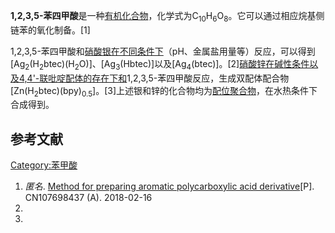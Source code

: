 **1,2,3,5-苯四甲酸**是一种[有机化合物](../Page/有机化合物.md "wikilink")，化学式为C<sub>10</sub>H<sub>6</sub>O<sub>8</sub>。它可以通过相应烷基侧链苯的氧化制备。\[1\]

1,2,3,5-苯四甲酸和[硝酸银在不同条件下](../Page/硝酸银.md "wikilink")（pH、金属盐用量等）反应，可以得到\[Ag<sub>2</sub>(H<sub>2</sub>btec)(H<sub>2</sub>O)\]、\[Ag<sub>3</sub>(Hbtec)\]以及\[Ag<sub>4</sub>(btec)\]。\[2\][硝酸锌在碱性条件以及](../Page/硝酸锌.md "wikilink")[4,4'-联吡啶配体的存在下和](https://zh.wikipedia.org/wiki/4,4'-联吡啶 "wikilink")1,2,3,5-苯四甲酸反应，生成双配体配合物\[Zn(H<sub>2</sub>btec)(bpy)<sub>0.5</sub>\]。\[3\]上述银和锌的化合物均为[配位聚合物](../Page/配位聚合物.md "wikilink")，在水热条件下合成得到。

## 参考文献

[Category:苯甲酸](https://zh.wikipedia.org/wiki/Category:苯甲酸 "wikilink")

1.  *匿名*. [Method for preparing aromatic polycarboxylic acid
    derivative](https://worldwide.espacenet.com/publicationDetails/biblio?DB=EPODOC&II=0&ND=3&adjacent=true&locale=en_EP&FT=D&date=20180216&CC=CN&NR=107698436A&KC=A)\[P\].
    CN107698437 (A). 2018-02-16
2.
3.